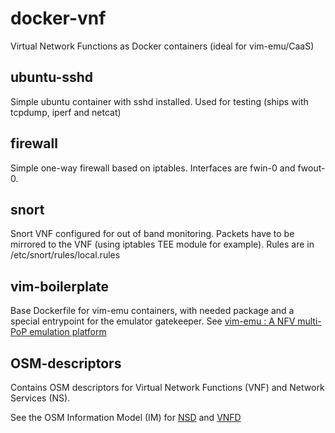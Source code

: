# docker-vnf
Virtual Network Functions as Docker containers (ideal for vim-emu/CaaS)

## ubuntu-sshd

Simple ubuntu container with sshd installed. Used for testing (ships with tcpdump, iperf and netcat)

## firewall

Simple one-way firewall based on iptables. Interfaces are fwin-0 and fwout-0.

## snort

Snort VNF configured for out of band monitoring. Packets have to be mirrored to the VNF (using iptables TEE module for example). Rules are in /etc/snort/rules/local.rules

## vim-boilerplate

Base Dockerfile for vim-emu containers, with needed package and a special entrypoint for the emulator gatekeeper. See [vim-emu : A NFV multi-PoP emulation platform](https://osm.etsi.org/wikipub/index.php/VIM_emulator)

## OSM-descriptors

Contains OSM descriptors for Virtual Network Functions (VNF) and Network Services (NS).

See the OSM Information Model (IM) for [NSD](http://osm-download.etsi.org/repository/osm/debian/ReleaseFIVE/docs/osm-im/osm_im_trees/nsd.html) and [VNFD](http://osm-download.etsi.org/repository/osm/debian/ReleaseFIVE/docs/osm-im/osm_im_trees/vnfd.html)
